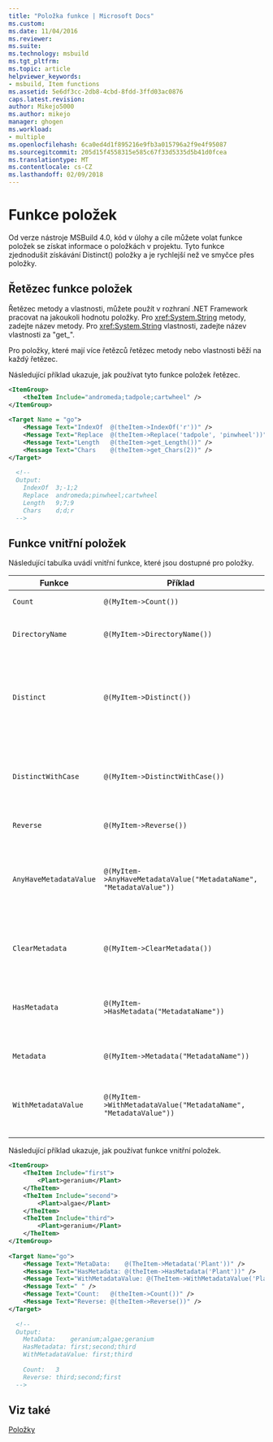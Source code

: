 ```yaml
---
title: "Položka funkce | Microsoft Docs"
ms.custom: 
ms.date: 11/04/2016
ms.reviewer: 
ms.suite: 
ms.technology: msbuild
ms.tgt_pltfrm: 
ms.topic: article
helpviewer_keywords:
- msbuild, Item functions
ms.assetid: 5e6df3cc-2db8-4cbd-8fdd-3ffd03ac0876
caps.latest.revision: 
author: Mikejo5000
ms.author: mikejo
manager: ghogen
ms.workload:
- multiple
ms.openlocfilehash: 6ca0ed4d1f895216e9fb3a015796a2f9e4f95087
ms.sourcegitcommit: 205d15f4558315e585c67f33d5335d5b41d0fcea
ms.translationtype: MT
ms.contentlocale: cs-CZ
ms.lasthandoff: 02/09/2018
---
```

# <a name="item-functions"></a>Funkce položek
Od verze nástroje MSBuild 4.0, kód v úlohy a cíle můžete volat funkce položek se získat informace o položkách v projektu. Tyto funkce zjednodušit získávání Distinct() položky a je rychlejší než ve smyčce přes položky.  
  
## <a name="string-item-functions"></a>Řetězec funkce položek  
 Řetězec metody a vlastnosti, můžete použít v rozhraní .NET Framework pracovat na jakoukoli hodnotu položky. Pro <xref:System.String> metody, zadejte název metody. Pro <xref:System.String> vlastnosti, zadejte název vlastnosti za "get_".  
  
 Pro položky, které mají více řetězců řetězec metody nebo vlastnosti běží na každý řetězec.  
  
 Následující příklad ukazuje, jak používat tyto funkce položek řetězec.  
  
```xml  
<ItemGroup>  
    <theItem Include="andromeda;tadpole;cartwheel" />  
</ItemGroup>  
  
<Target Name = "go">  
    <Message Text="IndexOf  @(theItem->IndexOf('r'))" />  
    <Message Text="Replace  @(theItem->Replace('tadpole', 'pinwheel'))" />  
    <Message Text="Length   @(theItem->get_Length())" />  
    <Message Text="Chars    @(theItem->get_Chars(2))" />  
</Target>  
  
  <!--  
  Output:  
    IndexOf  3;-1;2  
    Replace  andromeda;pinwheel;cartwheel  
    Length   9;7;9  
    Chars    d;d;r  
  -->  
```  
  
## <a name="intrinsic-item-functions"></a>Funkce vnitřní položek  
 Následující tabulka uvádí vnitřní funkce, které jsou dostupné pro položky.  
  
|Funkce|Příklad|Popis|  
|--------------|-------------|-----------------|  
|`Count`|`@(MyItem->Count())`|Vrátí počet položek.|  
|`DirectoryName`|`@(MyItem->DirectoryName())`|Vrátí ekvivalent `Path.DirectoryName` pro každou položku.|  
|`Distinct`|`@(MyItem->Distinct())`|Vrátí položky, které mají odlišné `Include` hodnoty. Metadata se ignoruje. Porovnání nejsou rozlišována malá a velká písmena.|  
|`DistinctWithCase`|`@(MyItem->DistinctWithCase())`|Vrátí položky, které mají odlišné `itemspec` hodnoty. Metadata se ignoruje. Porovnání se rozlišují malá a velká písmena.|  
|`Reverse`|`@(MyItem->Reverse())`|Vrátí položky v obráceném pořadí.|  
|`AnyHaveMetadataValue`|`@(MyItem->AnyHaveMetadataValue("MetadataName", "MetadataValue"))`|Vrátí `boolean` k označení, zda má libovolnou položku daná metadata název a hodnotu. Porovnání nejsou rozlišována malá a velká písmena.|  
|`ClearMetadata`|`@(MyItem->ClearMetadata())`|Vrátí položky s jeho metadata vymazán. Pouze `itemspec` se uchovávají.|  
|`HasMetadata`|`@(MyItem->HasMetadata("MetadataName"))`|Vrátí položky, které mají název daná metadata. Porovnání nejsou rozlišována malá a velká písmena.|  
|`Metadata`|`@(MyItem->Metadata("MetadataName"))`|Vrátí hodnoty metadat, které mají název metadat.|  
|`WithMetadataValue`|`@(MyItem->WithMetadataValue("MetadataName", "MetadataValue"))`|Vrátí položky, které mají daná metadata název a hodnotu. Porovnání nejsou rozlišována malá a velká písmena.|  
  
 Následující příklad ukazuje, jak používat funkce vnitřní položek.  
  
```xml  
<ItemGroup>  
    <TheItem Include="first">  
        <Plant>geranium</Plant>  
    </TheItem>  
    <TheItem Include="second">  
        <Plant>algae</Plant>  
    </TheItem>  
    <TheItem Include="third">  
        <Plant>geranium</Plant>  
    </TheItem>  
</ItemGroup>  
  
<Target Name="go">  
    <Message Text="MetaData:    @(TheItem->Metadata('Plant'))" />  
    <Message Text="HasMetadata: @(theItem->HasMetadata('Plant'))" />  
    <Message Text="WithMetadataValue: @(TheItem->WithMetadataValue('Plant', 'geranium'))" />  
    <Message Text=" " />  
    <Message Text="Count:   @(theItem->Count())" />  
    <Message Text="Reverse: @(theItem->Reverse())" />  
</Target>  
  
  <!--   
  Output:  
    MetaData:    geranium;algae;geranium  
    HasMetadata: first;second;third  
    WithMetadataValue: first;third  
  
    Count:   3  
    Reverse: third;second;first  
  -->  
```  
  
## <a name="see-also"></a>Viz také  
 [Položky](../msbuild/msbuild-items.md)
